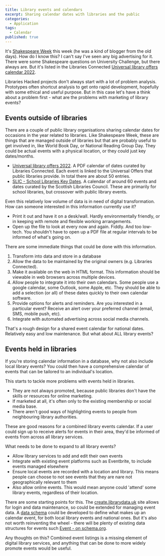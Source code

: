 ```yaml
---
title: Library events and calendars
excerpt: Sharing calendar dates with libraries and the public
categories:
  - Application
tags:
  - Calendar
published: true
---
```


It's [Shakespeare Week](https://www.shakespeareweek.org.uk/) this week (he was a kind of blogger from the old days). How do I know this? I can't say I've seen any big advertising for it. There were some Shakespeare questions on University Challenge, but there always are. But it's listed in the Libraries Connected [Universal library offers calendar 2022](https://www.librariesconnected.org.uk/resource/universal-library-offers-calendar-2022).

Libraries Hacked projects don't always start with a lot of problem analysis. Prototypes often shortcut analysis to get onto rapid development, hopefully with some ethical and useful purpose. But in this case let's have a think about a problem first - what are the problems with marketing of library events?

## Events outside of libraries

There are a couple of public library organisations sharing calendar dates for occasions in the year related to libraries. Like Shakespeare Week, these are things that are managed outside of libraries but that are probably useful to get involved in, like World Book Day, or National Reading Group Day. They could be actual events with a physical location, or they could just key dates/months.

- [Universal library offers 2022](https://www.librariesconnected.org.uk/resource/universal-library-offers-calendar-2022). A PDF calendar of dates curated by Libraries Connected. Each event is linked to the Universal Offers that public libraries provide. In total there are about 50 entries.
- [SLIC - School Libraries Key Dates](https://scottishlibraries.org/staff-development/school-library-calendar/). A calendar of around 60 events and dates curated by the Scottish Libraries Council. These are primarily for school libraries, but crossover with public library events.

Even this relatively low volume of data is in need of digital transformation. How can someone interested in this information currently use it?

- Print it out and have it on a desk/wall. Hardly environmentally friendly, or in keeping with remote and flexible working arrangements.
- Open up the file to look at every now and again. Fiddly. And too low-tech. You shouldn't have to open up a PDF file at regular intervals to be informed of what's going on.

There are some immediate things that could be done with this information.

1. Transform into data and store in a database
2. Allow the data to be maintained by the original owners (e.g. Libraries Connected).
3. Make it available on the web in HTML format. This information should be viewable in web browsers across multiple devices.
4. Allow people to integrate it into their own calendars. Some people use a google calendar, some Outlook, some Apple, etc. They should be able to add a selection (or all) of these dates quickly to their own calendar software.
5. Provide options for alerts and reminders. Are you interested in a particular event? Receive an alert over your preferred channel (email, SMS, mobile push, etc).
6. Integrate with automated advertising across social media channels.

That's a rough design for a shared event calendar for national dates. Relatively easy and low maintenance. But what about ALL library events?

## Events held in libraries

If you're storing calendar information in a database, why not also include local library events? You could then have a comprehensive calendar of events that can be tailored to an individual's location.

This starts to tackle more problems with events held in libraries.

- They are not always promoted, because public libraries don't have the skills or resources for online marketing.
- If marketed at all, it's often only to the existing membership or social media base.
- There aren't good ways of highlighting events to people from neighbouring library authorities.

These are good reasons for a combined library events calendar. If a user could sign up to receive alerts for events in their area, they'd be informed of events from across all library services.

What needs to be done to expand to all library events?

- Allow library services to add and edit their own events
- Integrate with existing event platforms such as Eventbrite, to include events managed elsewhere
- Ensure local events are recorded with a location and library. This means people can choose to not see events that they are nare not geographically relevant to them
- Also allow online events. This would mean anyone could 'attend' some library events, regardless of their location.

There are some starting points for this. The [create.librarydata.uk](https://create.librarydata.uk/) site allows for login and data maintenance, so could be extended for managing event data. A [data schema](https://schema.librarydata.uk/) could be developed to define what makes up an calendar event, for both local library events and national ones. But it's also not worth reinventing the wheel - there will be plenty of existing data structures for events such [Event - on schema.org](https://schema.org/Event).

Any thoughts on this? Combined event listings is a missing element of digital library services, and anything that can be done to more widely promote events would be useful.
